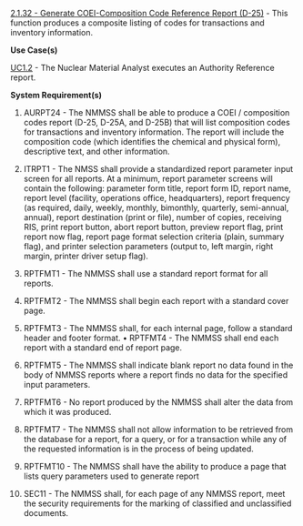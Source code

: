 <a href="https://dev.azure.com/Link-Technologies/NMMSS%20Requirements/_workitems/edit/121/" target="_blank">2.1.32 - Generate COEI-Composition Code Reference Report (D-25)</a> - This function produces a composite listing of codes for transactions and inventory information.



**Use Case(s)**

<a href="https://dev.azure.com/Link-Technologies/NMMSS%20Requirements/_workitems/edit/119/" target="_blank">UC1.2</a> - The Nuclear Material Analyst executes an Authority Reference report.

**System Requirement(s)**

1. AURPT24 - The NMMSS shall be able to produce a COEI / composition codes report (D-25, D-25A, and D-25B) that will list composition codes for transactions and inventory information. The report will include the composition code (which identifies the chemical and physical form), descriptive text, and other information.

1. ITRPT1 - The NMSS shall provide a standardized report parameter input screen for all reports. At a minimum, report parameter screens will contain the following: parameter form title, report form ID, report name, report level (facility, operations office, headquarters), report frequency (as required, daily, weekly, monthly, bimonthly, quarterly, semi-annual, annual), report destination (print or file), number of copies, receiving RIS, print report button, abort report button, preview report flag, print report now flag, report page format selection criteria (plain, summary flag), and printer selection parameters (output to, left margin, right margin, printer driver setup flag).
1. RPTFMT1 - The NMMSS shall use a standard report format for all reports.

1. RPTFMT2 - The NMMSS shall begin each report with a standard cover page.

1. RPTFMT3 - The NMMSS shall, for each internal page, follow a standard header and footer format. • RPTFMT4 - The NMMSS shall end each report with a standard end of report page.

1. RPTFMT5 - The NMMSS shall indicate blank report no data found in the body of NMMSS reports where a report finds no data for the specified input parameters.

1. RPTFMT6 - No report produced by the NMMSS shall alter the data from which it was produced.


1. RPTFMT7 - The NMMSS shall not allow information to be retrieved from the database for a report, for a query, or for a transaction while any of the requested information is in the process of being updated.

1. RPTFMT10 - The NMMSS shall have the ability to produce a page that lists query parameters used to generate report

1. SEC11 - The NMMSS shall, for each page of any NMMSS report, meet the security requirements for the marking of classified and unclassified documents.